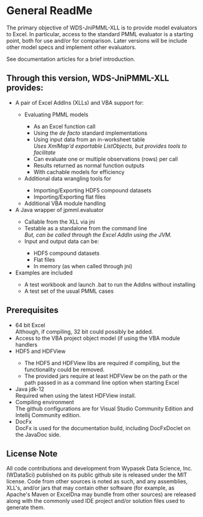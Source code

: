 # General ReadMe

The primary objective of WDS-JniPMML-XLL is to provide model evaluators to Excel.  In particular, access to the standard PMML evaluator is
a starting point, both for use and/or for comparison.  Later versions will be include other model specs and implement other evaluators.

See documentation articles for a brief introduction.

## Through this version, WDS-JniPMML-XLL provides:
<ul>
<li>A pair of Excel AddIns (XLLs) and VBA support for:</li>
    <ul>
    <li>Evaluating PMML models</li>
        <ul>
        <li>As an Excel function call</li>
        <li>Using the <i>de facto</i> standard implementations</li>
        <li>Using input data from an in-worksheet table</li>
            <i>Uses XmlMap'd exportable ListObjects, but provides tools to facilitate</i>
        <li>Can evaluate one or multiple observations (rows) per call</li>
        <li>Results returned as normal function outputs</li>
        <li>With cachable models for efficiency</li>
        </ul>
    <li>Additional data wrangling tools for</li>
        <ul>
        <li>Importing/Exporting HDF5 compound datasets</li>
        <li>Importing/Exporting flat files</li>
        </ul>
    <li>Additional VBA module handling</li>
    </ul>
<li>A Java wrapper of jpmml.evaluator</li>
    <ul>
    <li>Callable from the XLL via jni</li>
    <li>Testable as a standalone from the command line</li>
            <i>But, can be called through the Excel AddIn using the JVM.</i>
    <li>Input and output data can be:</li>
        <ul>
            <li>HDF5 compound datasets</li>
            <li>Flat files</li>
            <li>In memory (as when called through jni)</li>
        </ul>
    </ul>
<li>Examples are included</li>
    <ul>
    <li>A test workbook and launch .bat to run the AddIns without installing</li>
    <li>A test set of the usual PMML cases</li>
    </ul>
</ul>


## Prerequisites
<ul>
<li>64 bit Excel</li>
    Although, if compiling, 32 bit could possibly be added.
<li>Access to the VBA project object model (if using the VBA module handlers</li>
<li>HDF5 and HDFView</li>
    <ul>
    <li>The HDF5 and HDFView libs are required if compiling, but the functionality could be removed.</li>
    <li>The provided jars require at least HDFView be on the path or the path passed in as a command line option when starting Excel</li>
    </ul>
<li>Java jdk-12</li>
    Required when using the latest HDFView install.
<li>Compiling environment</li>
    The github configurations are for Visual Studio Community Edition and Intellij Community edition.
<li>DocFx</li>
    DocFx is used for the documentation build, including DocFxDoclet on the JavaDoc side.
</ul>
    


## License Note
All code contributions and development from Wypasek Data Science, Inc. (WDataSci) published on its public github site is released under the
MIT license.  Code from other sources is noted as such, and any assemblies, XLL's, and/or jars that may contain other software (for example,
as Apache's Maven or ExcelDna may bundle from other sources) are released along with the commonly used IDE project and/or solution files
used to generate them.


